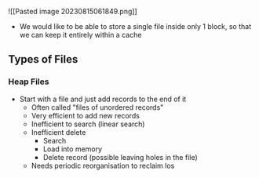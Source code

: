 ![[Pasted image 20230815061849.png]]

- We would like to be able to store a single file inside only 1 block, so that we can keep it entirely within a cache

## Types of Files

### Heap Files
- Start with a file and just add records to the end of it
	- Often called "files of unordered records"
	- Very efficient to add new records
	- Inefficient to search (linear search)
	- Inefficient delete
		- Search
		- Load into memory
		- Delete record (possible leaving holes in the file)
	- Needs periodic reorganisation to reclaim los